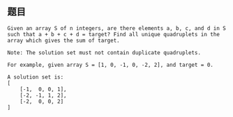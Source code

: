 ## 题目
    Given an array S of n integers, are there elements a, b, c, and d in S such that a + b + c + d = target? Find all unique quadruplets in the array which gives the sum of target.

    Note: The solution set must not contain duplicate quadruplets.

    For example, given array S = [1, 0, -1, 0, -2, 2], and target = 0.

    A solution set is:
    [
        [-1,  0, 0, 1],
        [-2, -1, 1, 2],
        [-2,  0, 0, 2]
    ]
